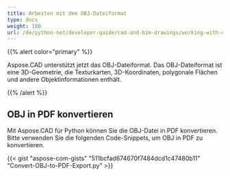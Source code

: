 ```yaml
---
title: Arbeiten mit dem OBJ-Dateiformat
type: docs
weight: 180
url: /de/python-net/developer-guide/cad-and-bim-drawings/working-with-obj-file-format/
---
```


{{% alert color="primary" %}}

Aspose.CAD unterstützt jetzt das OBJ-Dateiformat. Das OBJ-Dateiformat ist eine 3D-Geometrie, die Texturkarten, 3D-Koordinaten, polygonale Flächen und andere Objektinformationen enthält.

{{% /alert %}}

## **OBJ in PDF konvertieren**

Mit Aspose.CAD für Python können Sie die OBJ-Datei in PDF konvertieren. Bitte verwenden Sie die folgenden Code-Snippets, um OBJ in PDF zu konvertieren.

{{< gist "aspose-com-gists" "511bcfad674670f7484dcd1c47480b11" "Convert-OBJ-to-PDF-Export.py" >}}
